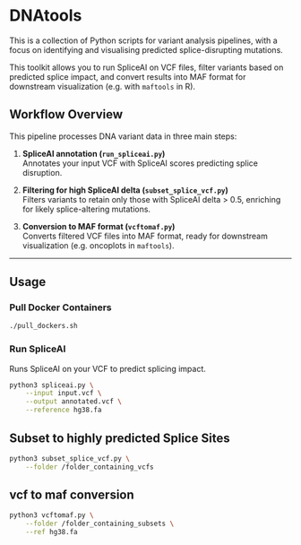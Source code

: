# DNAtools
This is a collection of Python scripts for variant analysis pipelines, with a focus on identifying and visualising predicted splice-disrupting mutations.  

This toolkit allows you to run SpliceAI on VCF files, filter variants based on predicted splice impact, and convert results into MAF format for downstream visualization (e.g. with `maftools` in R).


## Workflow Overview

This pipeline processes DNA variant data in three main steps:

1. **SpliceAI annotation (`run_spliceai.py`)**  
   Annotates your input VCF with SpliceAI scores predicting splice disruption.

2. **Filtering for high SpliceAI delta (`subset_splice_vcf.py`)**  
   Filters variants to retain only those with SpliceAI delta > 0.5, enriching for likely splice-altering mutations.

3. **Conversion to MAF format (`vcftomaf.py`)**  
   Converts filtered VCF files into MAF format, ready for downstream visualization (e.g. oncoplots in `maftools`).

---

## Usage

### Pull Docker Containers

```bash
./pull_dockers.sh
```

### Run SpliceAI
Runs SpliceAI on your VCF to predict splicing impact.

```bash
python3 spliceai.py \
    --input input.vcf \
    --output annotated.vcf \
    --reference hg38.fa
```

## Subset to highly predicted Splice Sites

```bash
python3 subset_splice_vcf.py \
    --folder /folder_containing_vcfs
```

## vcf to maf conversion

```bash
python3 vcftomaf.py \
    --folder /folder_containing_subsets \
    --ref hg38.fa
```
